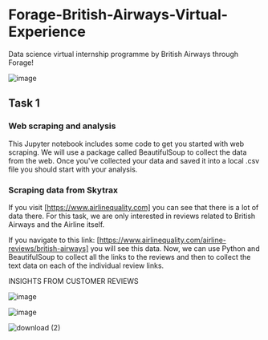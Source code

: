 # Forage-British-Airways-Virtual-Experience
Data science virtual internship programme by British Airways through Forage!

![image](https://github.com/SuloshiPHD/Forage-British-Airways-Virtual-Experience/assets/47394580/579dd5cf-0d87-4f18-a3a1-f055ccc1470a)

## Task 1
### Web scraping and analysis
This Jupyter notebook includes some code to get you started with web scraping. We will use a package called BeautifulSoup to collect the data from the web. Once you've collected your data and saved it into a local .csv file you should start with your analysis.

### Scraping data from Skytrax
If you visit [https://www.airlinequality.com] you can see that there is a lot of data there. For this task, we are only interested in reviews related to British Airways and the Airline itself.

If you navigate to this link: [https://www.airlinequality.com/airline-reviews/british-airways] you will see this data. Now, we can use Python and BeautifulSoup to collect all the links to the reviews and then to collect the text data on each of the individual review links.

INSIGHTS FROM CUSTOMER REVIEWS

![image](https://github.com/SuloshiPHD/Forage-British-Airways-Virtual-Experience/assets/47394580/ca127ac6-4699-471d-908c-c9a9c55ef736)

![image](https://github.com/SuloshiPHD/Forage-British-Airways-Virtual-Experience/assets/47394580/845951b1-d6dd-4ff6-a99d-837a6ae61a30)

![download (2)](https://github.com/SuloshiPHD/Forage-British-Airways-Virtual-Experience/assets/47394580/e9bbbd0f-bdb4-4c45-834c-bf8418ff255f)

